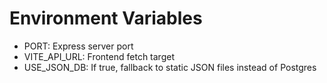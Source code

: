 # Environment Variables
- PORT: Express server port
- VITE_API_URL: Frontend fetch target
- USE_JSON_DB: If true, fallback to static JSON files instead of Postgres 